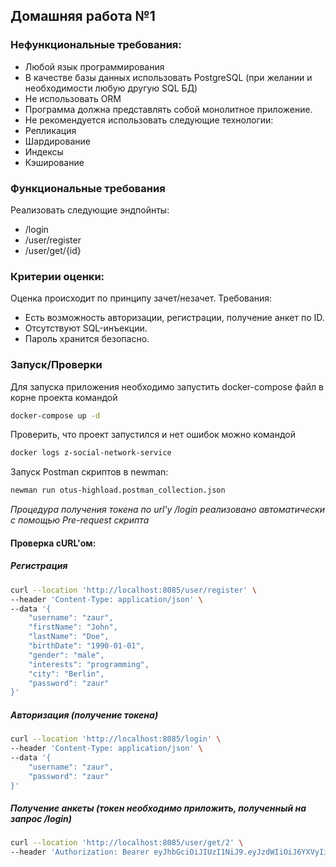 ## Домашняя работа №1

### Нефункциональные требования:
- Любой язык программирования
- В качестве базы данных использовать PostgreSQL (при желании и необходимости любую другую SQL БД)
- Не использовать ORM
- Программа должна представлять собой монолитное приложение.
- Не рекомендуется использовать следующие технологии:
- Репликация
- Шардирование
- Индексы
- Кэширование

### Функциональные требования
Реализовать следующие эндпойнты:
- /login
- /user/register
- /user/get/{id}

### Критерии оценки:
Оценка происходит по принципу зачет/незачет.
Требования:
- Есть возможность авторизации, регистрации, получение анкет по ID.
- Отсутствуют SQL-инъекции.
- Пароль хранится безопасно.

### Запуск/Проверки

Для запуска приложения необходимо запустить docker-compose файл в корне проекта командой
```bash
docker-compose up -d
```

Проверить, что проект запустился и нет ошибок можно командой 
```bash
docker logs z-social-network-service
```

Запуск Postman скриптов в newman:
```bash
newman run otus-highload.postman_collection.json
```
_Процедура получения токена по url'у /login реализовано автоматически с помощью Pre-request скрипта_


#### Проверка cURL'ом:

##### Регистрация
```bash
curl --location 'http://localhost:8085/user/register' \
--header 'Content-Type: application/json' \
--data '{
    "username": "zaur",
    "firstName": "John",
    "lastName": "Doe",
    "birthDate": "1990-01-01",
    "gender": "male",
    "interests": "programming",
    "city": "Berlin",
    "password": "zaur"
}'
```

##### Авторизация (получение токена)
```bash
curl --location 'http://localhost:8085/login' \
--header 'Content-Type: application/json' \
--data '{
    "username": "zaur",
    "password": "zaur"
}'
```

##### Получение анкеты _(токен необходимо приложить, полученный на запрос /login)_
```bash
curl --location 'http://localhost:8085/user/get/2' \
--header 'Authorization: Bearer eyJhbGciOiJIUzI1NiJ9.eyJzdWIiOiJ6YXVyIiwiaWF0IjoxNzI3NjA4OTA1LCJleHAiOjE3Mjc2NDQ5MDV9.qfHpPBUQfdEcWen0_j_vfbB5fMGo1OEvcEJ3t5NDKl8'
```

